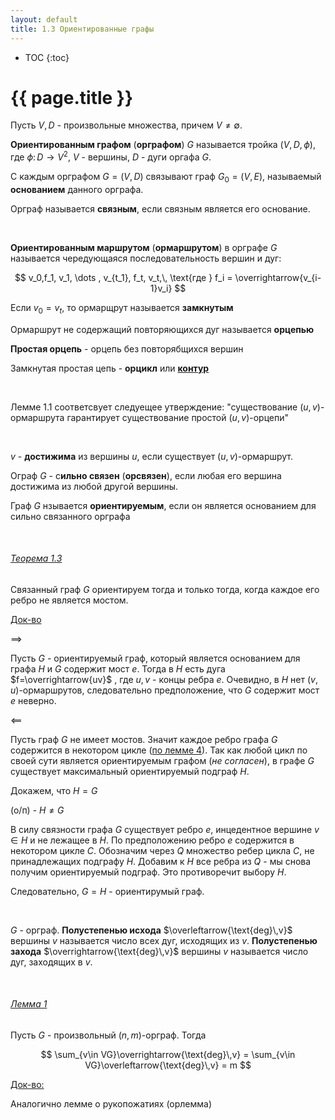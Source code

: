 ```yaml
---
layout: default
title: 1.3 Ориентированные графы
---
```


* TOC
{:toc}


# {{ page.title }}

Пусть $V,D$ - произвольные множества, причем $V \ne \emptyset$.

**Ориентированным графом** (**орграфом**) $G$ называется тройка $(V,D,\phi)$, где $\phi: \, D \to V^2$, $V$ - вершины, $D$ - дуги оргафа $G$.

С каждым орграфом $G = (V,D)$ связывают граф $G_0 = (V, E)$, называемый **основанием** данного орграфа.

Орграф называется **связным**, если связным является его основание.

&nbsp;

**Ориентированным маршрутом** (**ормаршрутом**) в орграфе $G$ называется чередующаяся последовательность вершин и дуг:

$$
v_0,f_1, v_1, \dots , v_{t_1}, f_t, v_t,\, \text{где } f_i = \overrightarrow{v_{i-1}v_i}
$$

Если $v_0 = v_t$, то ормарщрут называется **замкнутым**

Ормаршрут не содержащий повторяющихся дуг называется **орцепью**

**Простая орцепь** - орцепь без повторябщихся вершин

Замкнутая простая цепь - **орцикл** или **<u>контур</u>**

&nbsp;


Лемме  1.1 соответсвует следуещее утверждение: "существование $(u,v)$-ормаршрута гарантирует существование простой $(u,v)$-орцепи"

&nbsp;

$v$ - **достижима** из вершины $u$, если существует $(u,v)$-ормаршрут.

Ограф $G$ - с**ильно связен** (**орсвязен**), если любая его вершина достижима из любой другой вершины.

Граф $G$ нзывается **ориентируемым**, если он является основанием для сильно связанного орграфа

&nbsp;

###### <u>Теорема 1.3</u>

Связанный граф $G$ ориентируем тогда и только тогда, когда каждое его ребро не является мостом.

<u>Док-во</u>

$\implies$

Пусть $G$ - ориентируемый граф, который является основанием для графа $H$ и $G$ содержит мост $e$. Тогда в $H$ есть дуга $f=\overrightarrow{uv}$ , где $u,v$ - концы ребра $e$. Очевидно, в $H$ нет $(v,u)$-ормаршрутов, следовательно предположение, что $G$ содержит мост $e$ неверно.

$\impliedby$

Пусть граф $G$ не имеет мостов. Значит каждое ребро графа $G$ содержится в некотором цикле ([по лемме 4](12.html#Лемма-4)). Так как любой цикл по своей сути является ориентируемым графом (*не согласен*), в графе $G$ существует максимальный ориентируемый подграф $H$.

Докажем, что $H=G$

(о/п) - $H \ne G$

В силу связности графа $G$ существует ребро $e$, инцедентное вершине $v \in H$ и не лежащее в $H$. По предположению ребро $e$ содержится в некотором цикле $C$. Обозначим через $Q$ множество ребер цикла $C$, не принадлежащих подграфу $H$. Добавим к $H$ все ребра из $Q$ - мы снова получим ориентируемый подграф. Это противоречит выбору $H$.

Следовательно, $G=H$ - ориентирумый граф.

&nbsp;

$G$ - орграф. **Полустепенью исхода** $\overleftarrow{\text{deg}\,v}$ вершины $v$ называется число всех дуг, исходящих из $v$. **Полустепенью захода** $\overrightarrow{\text{deg}\,v}$  вершины $v$ называется число дуг, заходящих в $v$.

&nbsp;

###### <u>Лемма 1</u>

Пусть $G$ - произвольный $(n,m)$-орграф. Тогда

$$
\sum_{v\in VG}\overrightarrow{\text{deg}\,v} = \sum_{v\in VG}\overleftarrow{\text{deg}\,v} = m
$$

<u>Док-во:</u>

Аналогично лемме о рукопожатиях (орлемма)

